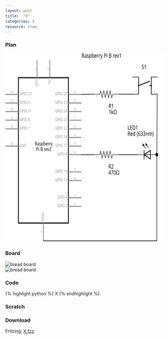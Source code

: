 ```yaml
---
layout: post
title:  "X"
categories: X
resource: true
---
```


### Plan

<div class="schaltplan">
	<img src="/images/fritzing/Button-Test_Schaltplan.svg" width="800" height="600" alt="wiring plan" /><br />
</div>

### Board

<img src="/images/fritzing/X_Steckplatine.svg" width="800" height="600" alt="bread board" /><br />
![bread board](/images/fritzing/X_Steckplatine.svg)

### Code

{% highlight python %}
X
{% endhighlight %}

### Scratch

### Download

Fritzing: [X.fzz](/images/fritzing/X.fzz)
